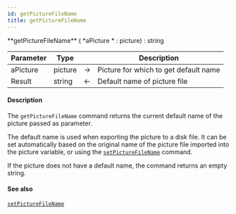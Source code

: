 ```yaml
---
id: getPictureFileName
title: getPictureFileName
---
```



<!-- REF #_command_.getPictureFileName.Syntax -->**getPictureFileName** ( *aPicture * : picture) : string <!-- END REF -->


<!-- REF #_command_.getPictureFileName.Params -->
|Parameter|Type||Description|
|---------|--- |:---:|------|
|aPicture|picture|&#8594;|Picture for which to get default name|
|Result|string|&#8592;|Default name of picture file|
<!-- END REF -->

#### Description

The `getPictureFileName` command <!-- REF #_command_.getPictureFileName.Summary -->returns the current default name of the picture passed as parameter<!-- END REF -->.

The default name is used when exporting the picture to a disk file. It can be set automatically based on the original name of the picture file imported into the picture variable, or using the [`setPictureFileName`](setPictureFileName.md) command.

If the picture does not have a default name, the command returns an empty string.

#### See also

[`setPictureFileName`](setPictureFileName.md)
